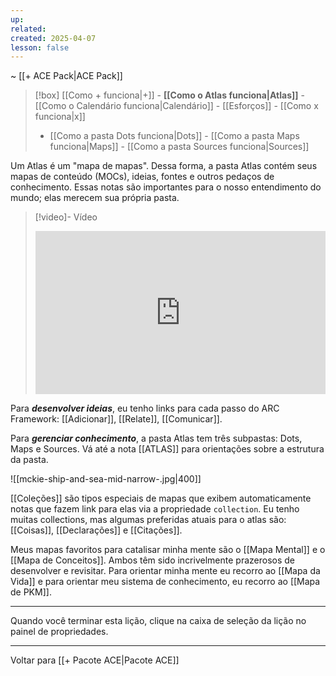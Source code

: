 ```yaml
---
up: 
related: 
created: 2025-04-07
lesson: false
---
```

~ [[+ ACE Pack|ACE Pack]]

> [!box] [[Como + funciona|+]] - **[[Como o Atlas funciona|Atlas]]** - [[Como o Calendário funciona|Calendário]] - [[Esforços]] - [[Como x funciona|x]]
> - [[Como a pasta Dots funciona|Dots]] - [[Como a pasta Maps funciona|Maps]] - [[Como a pasta Sources funciona|Sources]]

Um Atlas é um "mapa de mapas". Dessa forma, a pasta Atlas contém seus mapas de conteúdo (MOCs), ideias, fontes e outros pedaços de conhecimento. Essas notas são importantes para o nosso entendimento do mundo; elas merecem sua própria pasta.

> [!video]- Vídeo
> <div style="padding:56.25% 0 0 0;position:relative;"><iframe src="https://player.vimeo.com/video/1075677490?badge=0&amp;autopause=0&amp;player_id=0&amp;app_id=58479" frameborder="0" allow="autoplay; fullscreen; picture-in-picture; clipboard-write; encrypted-media" style="position:absolute;top:0;left:0;width:100%;height:100%;" title="Como o Atlas Funciona"></iframe></div>

Para ***desenvolver ideias***, eu tenho links para cada passo do ARC Framework: [[Adicionar]], [[Relate]], [[Comunicar]].

Para ***gerenciar conhecimento***, a pasta Atlas tem três subpastas: Dots, Maps e Sources. Vá até a nota [[ATLAS]] para orientações sobre a estrutura da pasta.

![[mckie-ship-and-sea-mid-narrow-.jpg|400]]

[[Coleções]] são tipos especiais de mapas que exibem automaticamente notas que fazem link para elas via a propriedade `collection`. Eu tenho muitas collections, mas algumas preferidas atuais para o atlas são: [[Coisas]], [[Declarações]] e [[Citações]].

Meus mapas favoritos para catalisar minha mente são o [[Mapa Mental]] e o [[Mapa de Conceitos]]. Ambos têm sido incrivelmente prazerosos de desenvolver e revisitar. Para orientar minha mente eu recorro ao [[Mapa da Vida]] e para orientar meu sistema de conhecimento, eu recorro ao [[Mapa de PKM]].

---

Quando você terminar esta lição, clique na caixa de seleção da lição no painel de propriedades.

---

Voltar para [[+ Pacote ACE|Pacote ACE]]